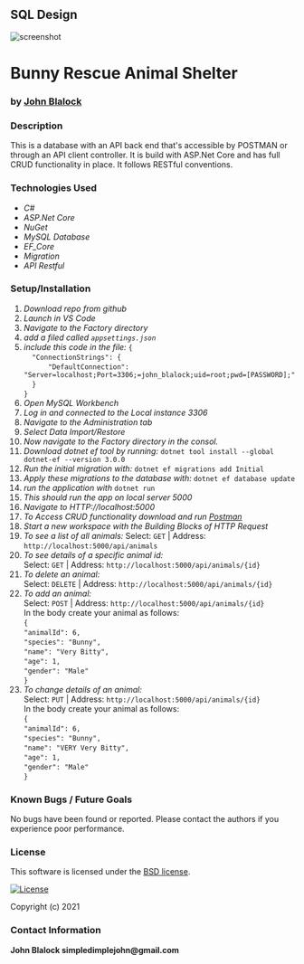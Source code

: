 ## SQL Design
![screenshot](database_image.png)

# __Bunny Rescue Animal Shelter__
### by [John Blalock](https://github.com/simpledimplejohn) 

### __Description__
This is a database with an API back end that's accessible by POSTMAN or through an API client controller.  It is build with ASP.Net Core and has full CRUD functionality in place.  It follows RESTful conventions.


### __Technologies Used__

* _C#_
* _ASP.Net Core_
* _NuGet_
* _MySQL Database_
* _EF_Core_
* _Migration_
* _API Restful_


### __Setup/Installation__

1. _Download repo from github_
2. _Launch in VS Code_
3. _Navigate to the Factory directory_
4. _add a filed called `appsettings.json`_
5. _include this code in the file:_
    `{`  
`  "ConnectionStrings": {`  
`      "DefaultConnection": "Server=localhost;Port=3306;=john_blalock;uid=root;pwd=[PASSWORD];"`  
`  }`  
`}`  
6. _Open MySQL Workbench_
7. _Log in and connected to the Local instance 3306_
8. _Navigate to the Administration tab_
9. _Select Data Import/Restore_
10. _Now navigate to the Factory directory in the consol._
11. _Download dotnet ef tool by running:_
    `dotnet tool install --global dotnet-ef --version 3.0.0`
12. _Run the initial migration with:_
    `dotnet ef migrations add Initial`
13. _Apply these migrations to the database with:_
    `dotnet ef database update`
14. _run the application with_
    `dotnet run` 
15. _This should run the app on local server 5000_
16. _Navigate to HTTP://localhost:5000_
17. _To Access CRUD functionality download and run [Postman](https://www.postman.com/downloads/)_
18. _Start a new workspace with the Building Blocks of HTTP Request_
19. _To see a list of all animals:_
    Select: `GET` | Address: `http://localhost:5000/api/animals`  
20. _To see details of a specific animal id:_  
    Select: `GET` | Address: `http://localhost:5000/api/animals/{id}`  
21. _To delete an animal:_  
    Select: `DELETE` | Address: `http://localhost:5000/api/animals/{id}`  
22. _To add an animal:_  
    Select: `POST` | Address: `http://localhost:5000/api/animals/{id}`  
    In the body create your animal as follows:  
    `{`   
    `"animalId": 6,`   
    `"species": "Bunny",`   
    `"name": "Very Bitty",`   
    `"age": 1,`   
    `"gender": "Male"`   
    `}`   
22. _To change details of an animal:_  
    Select: `PUT` | Address: `http://localhost:5000/api/animals/{id}`  
    In the body create your animal as follows:  
    `{`   
    `"animalId": 6,`   
    `"species": "Bunny",`   
    `"name": "VERY Very Bitty",`   
    `"age": 1,`   
    `"gender": "Male"`   
    `}`   






### __Known Bugs / Future Goals__
No bugs have been found or reported. Please contact the authors if you experience poor performance.



### __License__
This software is licensed under the [BSD license](license.txt).

[![License](https://img.shields.io/badge/License-BSD%202--Clause-orange.svg)](https://opensource.org/licenses/BSD-2-Clause)

Copyright (c) 2021 

### __Contact Information__
 __John Blalock simpledimplejohn@gmail.com__
